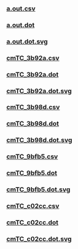 ### [a.out.csv](a.out.csv)
### [a.out.dot](a.out.dot)
### [a.out.dot.svg](a.out.dot.svg)
### [cmTC_3b92a.csv](cmTC_3b92a.csv)
### [cmTC_3b92a.dot](cmTC_3b92a.dot)
### [cmTC_3b92a.dot.svg](cmTC_3b92a.dot.svg)
### [cmTC_3b98d.csv](cmTC_3b98d.csv)
### [cmTC_3b98d.dot](cmTC_3b98d.dot)
### [cmTC_3b98d.dot.svg](cmTC_3b98d.dot.svg)
### [cmTC_9bfb5.csv](cmTC_9bfb5.csv)
### [cmTC_9bfb5.dot](cmTC_9bfb5.dot)
### [cmTC_9bfb5.dot.svg](cmTC_9bfb5.dot.svg)
### [cmTC_c02cc.csv](cmTC_c02cc.csv)
### [cmTC_c02cc.dot](cmTC_c02cc.dot)
### [cmTC_c02cc.dot.svg](cmTC_c02cc.dot.svg)
